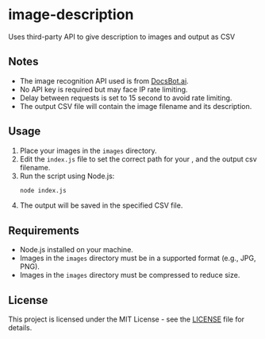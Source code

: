 # image-description
Uses third-party API to give description to images and output as CSV

## Notes
- The image recognition API used is from [DocsBot.ai](https://docsbot.ai).
- No API key is required but may face IP rate limiting.
- Delay between requests is set to 15 second to avoid rate limiting.
- The output CSV file will contain the image filename and its description.

## Usage
1. Place your images in the `images` directory.
2. Edit the `index.js` file to set the correct path for your , and the output csv filename.
3. Run the script using Node.js:
   ```bash
   node index.js
   ```
4. The output will be saved in the specified CSV file.

## Requirements
- Node.js installed on your machine.
- Images in the `images` directory must be in a supported format (e.g., JPG, PNG).
- Images in the `images` directory must be compressed to reduce size.

## License
This project is licensed under the MIT License - see the [LICENSE](LICENSE) file for details.
